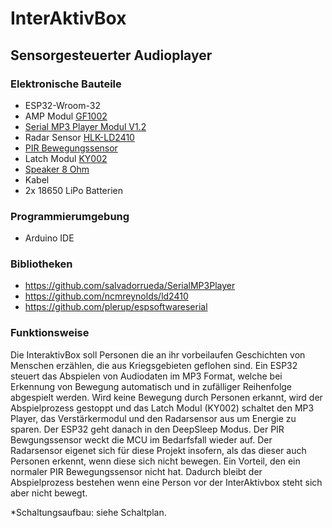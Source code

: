 # InterAktivBox
## Sensorgesteuerter Audioplayer 

### Elektronische Bauteile

- ESP32-Wroom-32
- AMP Modul [GF1002](https://naltronic.de/business-industrie/elektronik-messtechnik/elektronische-bauelemente/halbleiter-aktive-elemente/platinen-entwicklungskits/357/pam8403-digitale-verstaerkerplatine-gf1002-2x3-watt-5vdc)
- [Serial MP3 Player Modul V1.2](https://www.makershop.de/module/audio/yx5300-mp3/)
- Radar Sensor [HLK-LD2410](https://de.aliexpress.com/item/1005004351593073.html)
- [PIR Bewegungssensor](https://www.reichelt.de/entwicklerbards-infrarot-bewegungsmelder-hc-sr505-debo-hc-sr505-p266046.html?&nbc=1&trstct=lsbght_sldr::215897)
- Latch Modul [KY002](http://www.icstation.com/single-button-bistable-switch-module-flip-flop-latch-falling-edge-trigger-switch-ky002-p-9309.html)
- [Speaker 8 Ohm](https://eckstein-shop.de/Speaker-8-Ohm-05W-50mm-Lautsprecher-fuer-jedes-Audioprojekt)
- Kabel
- 2x 18650 LiPo Batterien

### Programmierumgebung

- Arduino IDE

### Bibliotheken

- https://github.com/salvadorrueda/SerialMP3Player
- https://github.com/ncmreynolds/ld2410
- https://github.com/plerup/espsoftwareserial

### Funktionsweise

Die InteraktivBox soll Personen die an ihr vorbeilaufen Geschichten von Menschen erzählen, die aus Kriegsgebieten geflohen sind. Ein ESP32 steuert das Abspielen von Audiodaten im MP3 Format, welche bei Erkennung von Bewegung automatisch und in zufälliger Reihenfolge abgespielt werden. Wird keine Bewegung durch Personen erkannt, wird der Abspielprozess gestoppt und das Latch Modul (KY002) schaltet den MP3 Player, das Verstärkermodul und den Radarsensor aus um Energie zu sparen. Der ESP32 geht danach in den DeepSleep Modus. Der PIR Bewgungssensor weckt die MCU im Bedarfsfall wieder auf.
Der Radarsensor eigenet sich für diese Projekt insofern, als das dieser auch Personen erkennt, wenn diese sich nicht bewegen.  Ein Vorteil, den ein normaler PIR Bewegungssensor nicht hat. Dadurch bleibt der Abspielprozess bestehen wenn eine Person vor der InterAktivbox steht sich aber nicht bewegt.

*Schaltungsaufbau: siehe Schaltplan.



